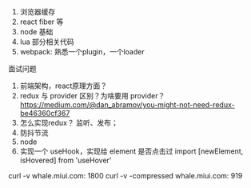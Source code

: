 1. 浏览器缓存
3. react fiber 等
4. node 基础
5. lua 部分相关代码
6. webpack: 熟悉一个plugin，一个loader


面试问题
1. 前端架构，react原理方面？
2. redux 与 provider 区别？为啥要用 provider？
 https://medium.com/@dan_abramov/you-might-not-need-redux-be46360cf367 
3. 怎么实现redux？ 监听、发布；
5. 防抖节流
7. node
8. 实现一个 useHook，实现给 element 是否点击过
import [newElement, isHovered] from 'useHover'


curl -v whale.miui.com: 1800
curl -v -compressed whale.miui.com: 919








